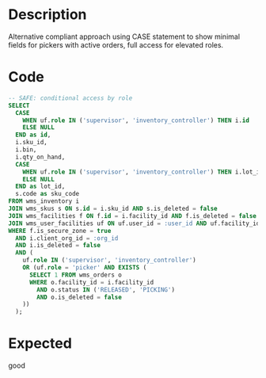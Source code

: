 # Description

Alternative compliant approach using CASE statement to show minimal fields for pickers with active orders, full access for elevated roles.

# Code

```sql
-- SAFE: conditional access by role
SELECT 
  CASE 
    WHEN uf.role IN ('supervisor', 'inventory_controller') THEN i.id
    ELSE NULL
  END as id,
  i.sku_id,
  i.bin,
  i.qty_on_hand,
  CASE 
    WHEN uf.role IN ('supervisor', 'inventory_controller') THEN i.lot_id
    ELSE NULL
  END as lot_id,
  s.code as sku_code
FROM wms_inventory i
JOIN wms_skus s ON s.id = i.sku_id AND s.is_deleted = false
JOIN wms_facilities f ON f.id = i.facility_id AND f.is_deleted = false
JOIN wms_user_facilities uf ON uf.user_id = :user_id AND uf.facility_id = i.facility_id
WHERE f.is_secure_zone = true
  AND i.client_org_id = :org_id
  AND i.is_deleted = false
  AND (
    uf.role IN ('supervisor', 'inventory_controller')
    OR (uf.role = 'picker' AND EXISTS (
      SELECT 1 FROM wms_orders o 
      WHERE o.facility_id = i.facility_id 
        AND o.status IN ('RELEASED', 'PICKING')
        AND o.is_deleted = false
    ))
  );
```

# Expected

good